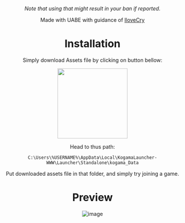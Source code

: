 <div  align="center">





*Note that using that might result in your ban if reported.*

Made with UABE with guidance of [IloveCry](https://github.com/ilovecry)


# Installation



Simply download Assets file by clicking on button bellow: 

[<img src="https://user-images.githubusercontent.com/96681438/209547102-771607f8-6fb8-447e-a517-90b80c9387e9.png" width="190"/>](/falsesinxi/Crosshair/releases/download/2.30.21.1152/sharedassets1.assets)

   

Head to thus path:

``C:\Users\%USERNAME%\AppData\Local\KogamaLauncher-WWW\Launcher\Standalone\kogama_Data``

Put downloaded assets file in that folder, and simply try joining a game.




# Preview


![image](https://user-images.githubusercontent.com/96681438/203591848-7dc6f759-fde0-4eab-88b7-78e4a056fce7.png)

